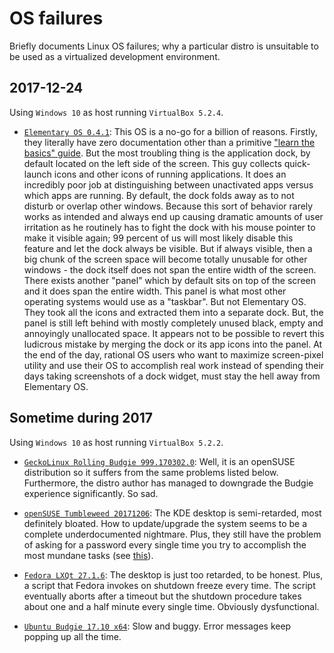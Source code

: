# OS failures

Briefly documents Linux OS failures; why a particular distro is unsuitable to
be used as a virtualized development environment.

## 2017-12-24

Using `Windows 10` as host running `VirtualBox 5.2.4`.

- [`Elementary OS 0.4.1`][6]: This OS is a no-go for a billion of reasons.
  Firstly, they literally have zero documentation other than a primitive
  ["learn the basics" guide][7]. But the most troubling thing is the application
  dock, by default located on the left side of the screen. This guy collects
  quick-launch icons and other icons of running applications. It does an
  incredibly poor job at distinguishing between unactivated apps versus which
  apps are running. By default, the dock folds away as to not disturb or overlap
  other windows. Because this sort of behavior rarely works as intended and
  always end up causing dramatic amounts of user irritation as he routinely has
  to fight the dock with his mouse pointer to make it visible again; 99 percent
  of us will most likely disable this feature and let the dock always be
  visible. But if always visible, then a big chunk of the screen space will
  become totally unusable for other windows - the dock itself does not span the
  entire width of the screen. There exists another "panel" which by default sits
  on top of the screen and it does span the entire width. This panel is what
  most other operating systems would use as a "taskbar". But not Elementary OS.
  They took all the icons and extracted them into a separate dock. But, the
  panel is still left behind with mostly completely unused black, empty and
  annoyingly unallocated space. It appears not to be possible to revert this
  ludicrous mistake by merging the dock or its app icons into the panel. At the
  end of the day, rational OS users who want to maximize screen-pixel utility
  and use their OS to accomplish real work instead of spending their days taking
  screenshots of a dock widget, must stay the hell away from Elementary OS.

## Sometime during 2017

Using `Windows 10` as host running `VirtualBox 5.2.2`.

- [`GeckoLinux Rolling Budgie 999.170302.0`][5]: Well, it is an openSUSE
  distribution so it suffers from the same problems listed below. Furthermore,
  the distro author has managed to downgrade the Budgie experience
  significantly. So sad.

- [`openSUSE Tumbleweed 20171206`][3]: The KDE desktop is semi-retarded, most
  definitely bloated. How to update/upgrade the system seems to be a complete
  underdocumented nightmare. Plus, they still have the problem of asking for a
  password every single time you try to accomplish the most mundane tasks (see
  [this][4]).

- [`Fedora LXQt 27.1.6`][2]: The desktop is just too retarded, to be honest.
  Plus, a script that Fedora invokes on shutdown freeze every time. The script
  eventually aborts after a timeout but the shutdown procedure takes about
  one and a half minute every single time. Obviously dysfunctional.

- [`Ubuntu Budgie 17.10 x64`][1]: Slow and buggy. Error messages keep popping up
  all the time.

[1]: https://ubuntubudgie.org/
[2]: https://spins.fedoraproject.org/en/lxqt/
[3]: https://www.opensuse.org/#Tumbleweed
[4]: https://www.theregister.co.uk/2012/02/29/torvalds_tantrum_opensuse/
[5]: https://geckolinux.github.io/
[6]: https://elementary.io
[7]: https://elementary.io/docs/learning-the-basics